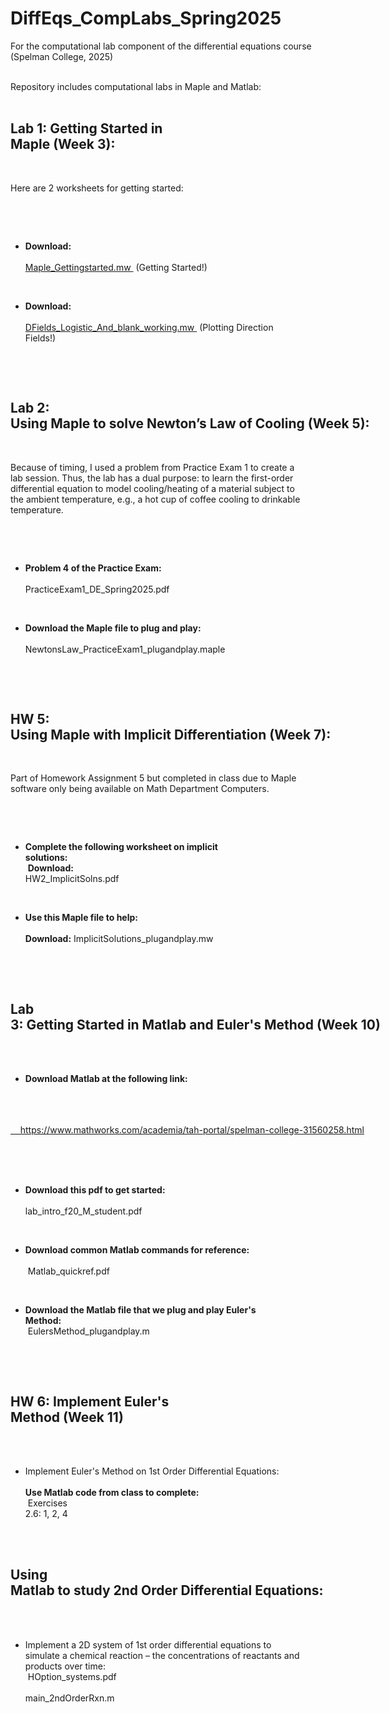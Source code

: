 # DiffEqs_CompLabs_Spring2025
For the computational lab component of the differential equations course (Spelman College, 2025)

<div style="white-space: pre">
Repository includes computational labs in Maple and Matlab:


## Lab 1: Getting Started in Maple (Week 3):

Here are 2 worksheets for getting started:
* **Download:** <a href="https://github.com/Jeremy-D-Harris/DiffEqs_CompLabs_Spring2025/blob/main/Maple_Lab1/Maple_Gettingstarted.mw" target="_blank" rel="noopener noreferrer">
	Maple_Gettingstarted.mw
</a> (Getting Started!) <br>

* **Download:**  <a href="https://github.com/Jeremy-D-Harris/DiffEqs_CompLabs_Spring2025/blob/main/Maple_Lab1/DFields_Logistic_And_blank_working.mw" target="_blank" rel="noopener noreferrer">
	DFields_Logistic_And_blank_working.mw
</a> (Plotting Direction Fields!)

## Lab 2: Using Maple to solve Newton’s Law of Cooling (Week 5): ##

Because of timing, I used a problem from Practice Exam 1 to create a lab session. Thus, the lab has a dual purpose: to learn the first-order differential equation to model cooling/heating of a material subject to the ambient temperature, e.g., a hot cup of coffee cooling to drinkable temperature.

* **Problem 4 of the Practice Exam:** <br>
PracticeExam1_DE_Spring2025.pdf

* **Download the Maple file to plug and play:** <br>
NewtonsLaw_PracticeExam1_plugandplay.maple


## HW 5: Using Maple with Implicit Differentiation (Week 7):

Part of Homework Assignment 5 but completed in class due to Maple software only being available on Math Department Computers.

* **Complete the following worksheet on implicit solutions:** <br>
**Download:** HW2_ImplicitSolns.pdf

* **Use this Maple file to help:** <br>
**Download:** ImplicitSolutions_plugandplay.mw



## Lab 3: Getting Started in Matlab and Euler's Method (Week 10)

* **Download Matlab at the following link:**
<a href="https://www.mathworks.com/academia/tah-portal/spelman-college-31560258.html" target="_blank" rel="noopener noreferrer">
	https://www.mathworks.com/academia/tah-portal/spelman-college-31560258.html
</a>



* **Download this pdf to get started:** <br>
	lab_intro_f20_M_student.pdf


* **Download common Matlab commands for reference:** <br>
	Matlab_quickref.pdf


* **Download the Matlab file that we plug and play Euler's Method:** <br>
	EulersMethod_plugandplay.m



## HW 6: Implement Euler's Method (Week 11)

* Implement Euler's Method on 1st Order Differential Equations: <br>
**Use Matlab code from class to complete:** <br>
Exercises 2.6: 1, 2, 4


## Using Matlab to study 2nd Order Differential Equations:

* Implement a 2D system of 1st order differential equations to simulate a chemical reaction – the concentrations of reactants and products over time: <br>
	HOption_systems.pdf <br>
	main_2ndOrderRxn.m


</div>
